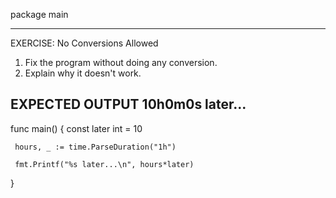 package main

 ---------------------------------------------------------
 EXERCISE: No Conversions Allowed

  1. Fix the program without doing any conversion.
  2. Explain why it doesn't work.

 EXPECTED OUTPUT
  10h0m0s later...
 ---------------------------------------------------------

func main() {
	 const later int = 10

	 hours, _ := time.ParseDuration("1h")

	 fmt.Printf("%s later...\n", hours*later)
}